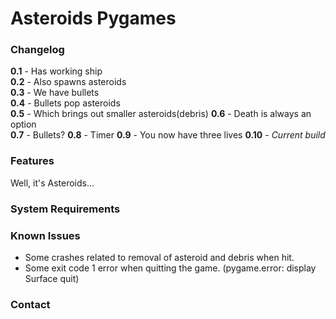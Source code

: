 # Asteroids Pygames
### Changelog
**0.1** - Has working ship  
**0.2** - Also spawns asteroids  
**0.3** - We have bullets  
**0.4** - Bullets pop asteroids  
**0.5** - Which brings out smaller asteroids(debris)
**0.6** - Death is always an option  
**0.7** - Bullets?
**0.8** - Timer
**0.9** - You now have three lives
**0.10** - *Current build*  

### Features
Well, it's Asteroids...

### System Requirements

### Known Issues
* Some crashes related to removal of asteroid and debris when hit.
* Some exit code 1 error when quitting the game. (pygame.error: display Surface quit)

### Contact
